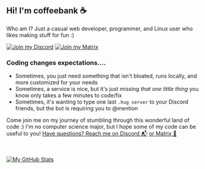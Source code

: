 ## Hi! I'm coffeebank ☕

Who am I? Just a casual web developer, programmer, and Linux user who likes making stuff for fun :)

[![Join my Discord](https://img.shields.io/badge/Join%20my%20Discord-▸-7289DA?style=for-the-badge&logo=discord&logoColor=white&logoWidth=25)](https://coffeebank.github.io/discord) 
[![Join my Matrix](https://img.shields.io/badge/Join%20my%20Matrix-▸-0dbd8b?style=for-the-badge&logo=matrix&logoColor=white&logoWidth=25)](https://matrix.to/#/#coffeebank:matrix.org)
<br />

### Coding changes expectations....

- Sometimes, you just need something that isn't bloated, runs locally, and more customized for your needs
- Sometimes, a service is nice, but it's just missing *that one little thing* you know only takes a few minutes to code/fix
- Sometimes, it's wanting to type one last `.hug server` to your Discord friends, but the bot is requiring you to @mention

Come join me on my journey of stumbling through this wonderful land of code :) I'm no computer science major, but I hope some of my code can be useful to you! [Have questions? Reach me on Discord 📬](https://coffeebank.github.io/discord) [or Matrix 📧](https://matrix.to/#/#coffeebank:matrix.org)

<br />

[![My GitHub Stats](https://github-readme-stats.vercel.app/api/top-langs/?username=coffeebank&layout=compact&size_weight=0.5&count_weight=0.5&langs_count=8)](https://github.com/anuraghazra/github-readme-stats)
